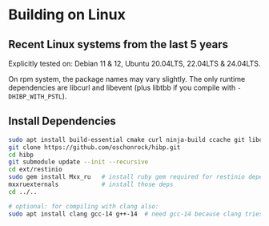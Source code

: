# Building on Linux

## Recent Linux systems from the last 5 years

Explicitly tested on:
Debian 11 & 12, Ubuntu 20.04LTS, 22.04LTS & 24.04LTS.

On rpm system, the package names may vary slightly. The only runtime
dependencies are libcurl and libevent (plus libtbb if you compile with
`-DHIBP_WITH_PSTL`).

## Install Dependencies

```bash
sudo apt install build-essential cmake curl ninja-build ccache git libcurl4-openssl-dev libevent-dev rubylibtbb-dev
git clone https://github.com/oschonrock/hibp.git
cd hibp
git submodule update --init --recursive
cd ext/restinio
sudo gem install Mxx_ru   # install ruby gem required for restinio dependency installation
mxxruexternals            # install those deps
cd ../..

# optional: for compiling with clang also:
sudo apt install clang gcc-14 g++-14  # need gcc-14 because clang tries to use its stdlibc++ version
```
